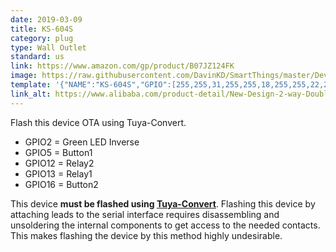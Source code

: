 ```yaml
---
date: 2019-03-09
title: KS-604S 
category: plug
type: Wall Outlet
standard: us
link: https://www.amazon.com/gp/product/B07JZ124FK
image: https://raw.githubusercontent.com/DavinKD/SmartThings/master/DeviceImages/ks-604s.jpg
template: '{"NAME":"KS-604S","GPIO":[255,255,31,255,255,18,255,255,22,21,255,255,17],"FLAG":1,"BASE":18}' 
link_alt: https://www.alibaba.com/product-detail/New-Design-2-way-Double-Power_60817067611.html
---
```

Flash this device OTA using Tuya-Convert.

- GPIO2 = Green LED Inverse
- GPIO5 = Button1
- GPIO12 = Relay2
- GPIO13 = Relay1
- GPIO16 = Button2

This device **must be flashed using [Tuya-Convert](https://github.com/ct-Open-Source/tuya-convert/wiki/Compatible-devices)**. 
Flashing this device by attaching leads to the serial interface requires disassembling and unsoldering the internal components to get access to the needed contacts. This makes flashing the device by this method highly undesirable.
